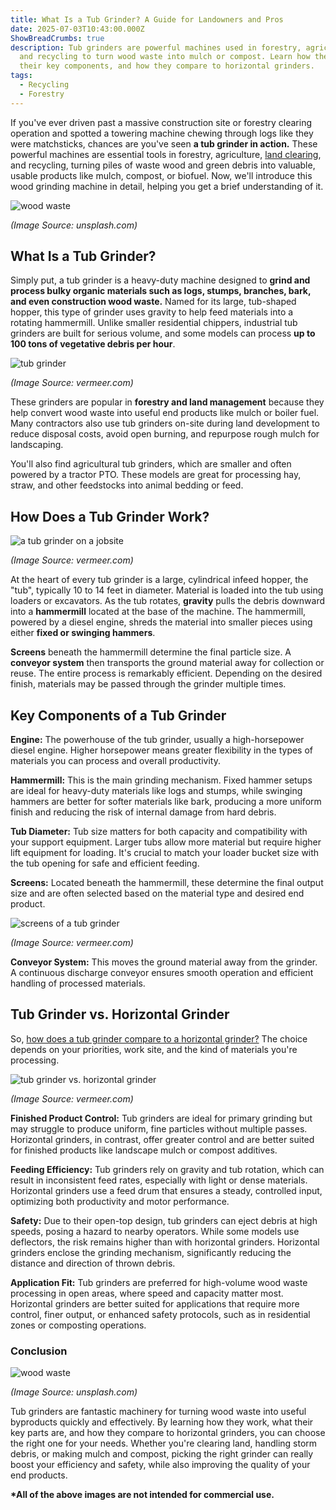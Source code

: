 ```yaml
---
title: What Is a Tub Grinder? A Guide for Landowners and Pros
date: 2025-07-03T10:43:00.000Z
ShowBreadCrumbs: true
description: Tub grinders are powerful machines used in forestry, agriculture,
  and recycling to turn wood waste into mulch or compost. Learn how they work,
  their key components, and how they compare to horizontal grinders.
tags:
  - Recycling
  - Forestry
---
```

If you've ever driven past a massive construction site or forestry clearing operation and spotted a towering machine chewing through logs like they were matchsticks, chances are you've seen **a tub grinder in action.** These powerful machines are essential tools in forestry, agriculture, [land clearing](https://www.mechcarbide.com/posts/which-land-clearing-machine-is-right-for-you/), and recycling, turning piles of waste wood and green debris into valuable, usable products like mulch, compost, or biofuel. Now, we'll introduce this wood grinding machine in detail, helping you get a brief understanding of it.

![wood waste](/uploads/what-is-a-tub-grinder-blog-1.jpg "Wood waste")

*(Image Source: unsplash.com)*

## What Is a Tub Grinder?

Simply put, a tub grinder is a heavy-duty machine designed to **grind and process bulky organic materials such as logs, stumps, branches, bark, and even construction wood waste.** Named for its large, tub-shaped hopper, this type of grinder uses gravity to help feed materials into a rotating hammermill. Unlike smaller residential chippers, industrial tub grinders are built for serious volume, and some models can process **up to 100 tons of vegetative debris per hour**.

![tub grinder](/uploads/what-is-a-tub-grinder-blog-2.png "Tub Grinder")

*(Image Source: vermeer.com)*

These grinders are popular in **forestry and land management** because they help convert wood waste into useful end products like mulch or boiler fuel. Many contractors also use tub grinders on-site during land development to reduce disposal costs, avoid open burning, and repurpose rough mulch for landscaping.

You'll also find agricultural tub grinders, which are smaller and often powered by a tractor PTO. These models are great for processing hay, straw, and other feedstocks into animal bedding or feed.

## How Does a Tub Grinder Work?

![a tub grinder on a jobsite](/uploads/what-is-a-tub-grinder-blog-3.jpg "A Tub Grinder on A Jobsite")

*(Image Source: vermeer.com)*

At the heart of every tub grinder is a large, cylindrical infeed hopper, the "tub", typically 10 to 14 feet in diameter. Material is loaded into the tub using loaders or excavators. As the tub rotates, **gravity** pulls the debris downward into a **hammermill** located at the base of the machine. The hammermill, powered by a diesel engine, shreds the material into smaller pieces using either **fixed or swinging hammers**.

**Screens** beneath the hammermill determine the final particle size. A **conveyor system** then transports the ground material away for collection or reuse. The entire process is remarkably efficient. Depending on the desired finish, materials may be passed through the grinder multiple times.

## Key Components of a Tub Grinder

**Engine:** The powerhouse of the tub grinder, usually a high-horsepower diesel engine. Higher horsepower means greater flexibility in the types of materials you can process
and overall productivity.

**Hammermill:** This is the main grinding mechanism. Fixed hammer setups are ideal for heavy-duty materials like logs and stumps, while swinging hammers are better for softer materials like bark, producing a more uniform finish and reducing the risk of internal damage from hard debris.

**Tub Diameter:** Tub size matters for both capacity and compatibility with your support equipment. Larger tubs allow more material but require higher lift equipment for loading. It's crucial to match your loader bucket size with the tub opening for safe and efficient feeding.

**Screens:** Located beneath the hammermill, these determine the final output size and are often selected based on the material type and desired end product.

![screens of a tub grinder](/uploads/what-is-a-tub-grinder-blog-4.jpg "Screens of A Tub Grinder")

*(Image Source: vermeer.com)*

**Conveyor System:** This moves the ground material away from the grinder. A continuous discharge conveyor ensures smooth operation and efficient handling of processed materials.

## Tub Grinder vs. Horizontal Grinder

So, [how does a tub grinder compare to a horizontal grinder?](https://www.mechcarbide.com/posts/tub-grinder-vs-horizontal-grinder-which-one-fits-your-operation/) The choice depends on your priorities, work site, and the kind of materials you're processing.

![tub grinder vs. horizontal grinder](/uploads/what-is-a-tub-grinder-blog-5.png "Tub Grinder vs. Horizontal Grinder")

*(Image Source: vermeer.com)*

**Finished Product Control:** Tub grinders are ideal for primary grinding but may struggle to produce uniform, fine particles without multiple passes. Horizontal grinders, in contrast, offer greater control and are better suited for finished products
like landscape mulch or compost additives.

**Feeding Efficiency:** Tub grinders rely on gravity and tub rotation, which can result in inconsistent feed rates, especially with light or dense materials. Horizontal grinders use a feed drum that ensures a steady, controlled input, optimizing both productivity and motor performance.

**Safety:** Due to their open-top design, tub grinders can eject debris at high speeds, posing a hazard to nearby operators. While some models use deflectors, the risk remains higher than with horizontal grinders. Horizontal grinders enclose the grinding mechanism, significantly reducing the distance and direction of thrown debris.

**Application Fit:** Tub grinders are preferred for high-volume wood waste processing in open areas, where speed and capacity matter most. Horizontal grinders are better suited for applications that require more control, finer output, or enhanced safety protocols, such as in residential zones or composting operations.

### Conclusion

![wood waste](/uploads/what-is-a-tub-grinder-blog-6.jpg "Wood Waste")

*(Image Source: unsplash.com)*

Tub grinders are fantastic machinery for turning wood waste into useful byproducts quickly and effectively. By learning how they work, what their key parts are, and how they compare to horizontal grinders, you can choose the right one for your needs. Whether you're clearing land, handling storm debris, or making mulch and compost, picking the right grinder can really boost your efficiency and safety, while also improving the quality of your end products.

**\*All of the above images are not intended for commercial use.**
